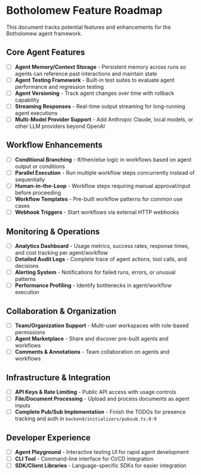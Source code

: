 # Botholomew Feature Roadmap

This document tracks potential features and enhancements for the Botholomew agent framework.

## Core Agent Features

- [ ] **Agent Memory/Context Storage** - Persistent memory across runs so agents can reference past interactions and maintain state
- [ ] **Agent Testing Framework** - Built-in test suites to evaluate agent performance and regression testing
- [ ] **Agent Versioning** - Track agent changes over time with rollback capability
- [ ] **Streaming Responses** - Real-time output streaming for long-running agent executions
- [ ] **Multi-Model Provider Support** - Add Anthropic Claude, local models, or other LLM providers beyond OpenAI

## Workflow Enhancements

- [ ] **Conditional Branching** - If/then/else logic in workflows based on agent output or conditions
- [ ] **Parallel Execution** - Run multiple workflow steps concurrently instead of sequentially
- [ ] **Human-in-the-Loop** - Workflow steps requiring manual approval/input before proceeding
- [ ] **Workflow Templates** - Pre-built workflow patterns for common use cases
- [ ] **Webhook Triggers** - Start workflows via external HTTP webhooks

## Monitoring & Operations

- [ ] **Analytics Dashboard** - Usage metrics, success rates, response times, and cost tracking per agent/workflow
- [ ] **Detailed Audit Logs** - Complete trace of agent actions, tool calls, and decisions
- [ ] **Alerting System** - Notifications for failed runs, errors, or unusual patterns
- [ ] **Performance Profiling** - Identify bottlenecks in agent/workflow execution

## Collaboration & Organization

- [ ] **Team/Organization Support** - Multi-user workspaces with role-based permissions
- [ ] **Agent Marketplace** - Share and discover pre-built agents and workflows
- [ ] **Comments & Annotations** - Team collaboration on agents and workflows

## Infrastructure & Integration

- [ ] **API Keys & Rate Limiting** - Public API access with usage controls
- [ ] **File/Document Processing** - Upload and process documents as agent inputs
- [ ] **Complete Pub/Sub Implementation** - Finish the TODOs for presence tracking and auth in `backend/initializers/pubsub.ts:8-9`

## Developer Experience

- [ ] **Agent Playground** - Interactive testing UI for rapid agent development
- [ ] **CLI Tool** - Command-line interface for CI/CD integration
- [ ] **SDK/Client Libraries** - Language-specific SDKs for easier integration
